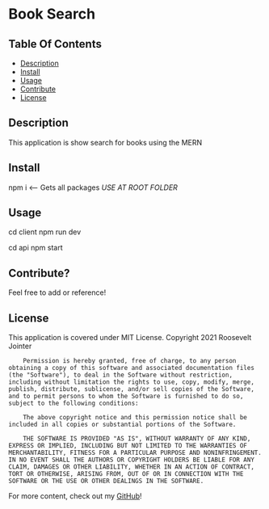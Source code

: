 # Book Search

## Table Of Contents
<!-- click each bullet to move to the associated section -->
* [Description](#description)
* [Install](#install)
* [Usage](#usage)
* [Contribute](#contribute)
* [License](#license)

## Description

This application is show search for books using the MERN

## Install

npm i <-- Gets all packages *USE AT ROOT FOLDER*

## Usage

cd client
npm run dev

cd api
npm start

## Contribute?

Feel free to add or reference!


## License

This application is covered under MIT License.
Copyright 2021 Roosevelt Jointer
       
        Permission is hereby granted, free of charge, to any person obtaining a copy of this software and associated documentation files (the "Software"), to deal in the Software without restriction, including without limitation the rights to use, copy, modify, merge, publish, distribute, sublicense, and/or sell copies of the Software, and to permit persons to whom the Software is furnished to do so, subject to the following conditions:
        
        The above copyright notice and this permission notice shall be included in all copies or substantial portions of the Software.
        
        THE SOFTWARE IS PROVIDED "AS IS", WITHOUT WARRANTY OF ANY KIND, EXPRESS OR IMPLIED, INCLUDING BUT NOT LIMITED TO THE WARRANTIES OF MERCHANTABILITY, FITNESS FOR A PARTICULAR PURPOSE AND NONINFRINGEMENT. IN NO EVENT SHALL THE AUTHORS OR COPYRIGHT HOLDERS BE LIABLE FOR ANY CLAIM, DAMAGES OR OTHER LIABILITY, WHETHER IN AN ACTION OF CONTRACT, TORT OR OTHERWISE, ARISING FROM, OUT OF OR IN CONNECTION WITH THE SOFTWARE OR THE USE OR OTHER DEALINGS IN THE SOFTWARE.

For more content, check out my [GitHub](https://github.com/rjointer2)!